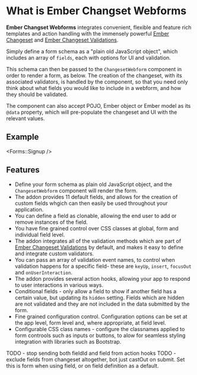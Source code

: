 # What is Ember Changset Webforms

**Ember Changset Webforms** integrates convenient, flexible and feature rich templates and action handling with the immensely powerful [Ember Changeset](https://github.com/poteto/ember-changeset) and [Ember Changeset Validations](https://github.com/poteto/ember-changeset-validations).

Simply define a form schema as a "plain old JavaScript object", which includes an array of `fields`, each with options for UI and validation.

This schema can then be passed to the `ChangesetWebform` component in order to render a form, as below. The creation of the changeset, with its associated validators, is handled by the component, so that you need only think about what fields you would like to include in a webform, and how they should be validated.

The component can also accept POJO, Ember object or Ember model as its `@data` property, which will pre-populate the changeset and UI with the relevant values.

## Example

<Forms::Signup />

## Features

* Define your form schema as plain old JavaScript object, and the `ChangesetWebform` component will render the form.
* The addon provides 11 default fields, and allows for the creation of custom fields whgich can then easily be used throughout your application.
* You can define a field as clonable, allowing the end user to add or remove instances of the field.
* You have fine grained control over CSS classes at global, form and individual field level.
* The addon integrates all of the validation methods which are part of [Ember Changeset Validations](https://github.com/poteto/ember-changeset-validations) by default, and makes it easy to define and integrate custom validators.
* You can pass an array of validation event names, to control when validation happens for a specific field- these are `keyUp`, `insert`, `focusOut` and `onUserInteraction`.
* The addon provides several action hooks, allowing your app to respond to user interactions in various ways.
* Conditional fields - only allow a field to show if another field has a certain value, but updating its `hidden` setting. Fields which are hidden are not validated and they are not included in the data submitted by the form.
* Fine grained configuration control. Configuration options can be set at the app level, form level and, where appropriate, at field level. 
* Configurable CSS class names - configure the classnames applied to form controols such as inputs or buttons, to alow for seamless styling integration with libraries such as Bootstrap.

TODO - stop sending both fieldId and field from action hooks
TODO - exclude fields from changeset altogether, bot just castOut on submit. Set this is form when using field, or on field definition as a default.